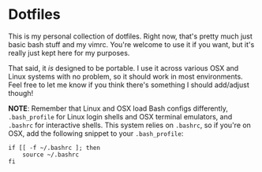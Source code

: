 # Dotfiles

This is my personal collection of dotfiles. Right now, that's pretty much just basic bash stuff and my vimrc. You're welcome to use it if you want, but it's really just kept here for my purposes.

That said, it _is_ designed to be portable. I use it across various OSX and Linux systems with no problem, so it should work in most environments. Feel free to let me know if you think there's something I should add/adjust though!

**NOTE**: Remember that Linux and OSX load Bash configs differently, `.bash_profile` for Linux login shells and OSX terminal emulators, and `.bashrc` for interactive shells. This system relies on `.bashrc`, so if you're on OSX, add the following snippet to your `.bash_profile`:

```
if [[ -f ~/.bashrc ]; then
	source ~/.bashrc
fi
```
